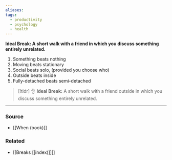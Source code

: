 ```yaml
---
aliases: 
tags:
  - productivity
  - psychology
  - health
---
```

**Ideal Break: A short walk with a friend in which you discuss something entirely unrelated.**

1. Something beats nothing
2. Moving beats stationary 
3. Social beats solo, (provided you choose who)
4. Outside beats inside
5. Fully-detached beats semi-detached

> [!tldr] 👌 **Ideal Break:**
A short walk with a friend outside in which you discuss something entirely unrelated.

---

### Source
- [[When (book)]]

### Related
- [[Breaks [[index)]]]]